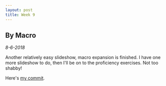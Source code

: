 ```yaml
---
layout: post
title: Week 9
---
```


## By Macro

*8-6-2018*

Another relatively easy slideshow, macro expansion is finished. I have one more
slideshow to do, then I'll be on to the proficiency exercises. Not too shabby!

Here's [my commit](https://github.com/OpenDSA/OpenDSA/commit/31e064601a1fdd79559cfe0ea11787a9b18f468c).
